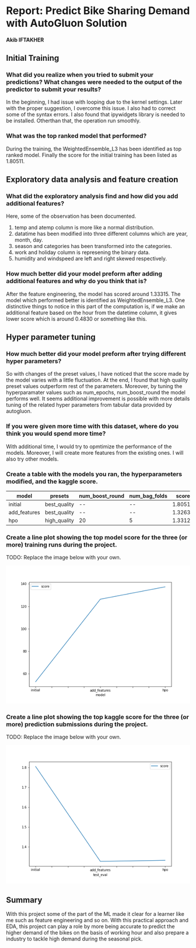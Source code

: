 # Report: Predict Bike Sharing Demand with AutoGluon Solution
#### Akib IFTAKHER

## Initial Training
### What did you realize when you tried to submit your predictions? What changes were needed to the output of the predictor to submit your results?
In the beginning, I had issue with looping due to the kernel settings. Later with the proper suggestion, I overcome this issue. I also had to correct some of the syntax errors. I also found that ipywidgets library is needed to  be installed. Otherthan that, the operation run smoothly. 

### What was the top ranked model that performed?
During the training, the WeightedEnsemble_L3 has been identified as top ranked model. Finally the score for the initial training has been listed as 1.80511. 

## Exploratory data analysis and feature creation
### What did the exploratory analysis find and how did you add additional features?
Here, some of the observation has been documented.
1. temp and atemp column is more like a normal distribution. 
2. datatime has been modified into three different columns which are year, month, day.
3. season and categories has been transformed into the categories. 
4. work and holiday column is represening the binary data. 
5. humidity and windspeed are left and right skewed respectively.

### How much better did your model preform after adding additional features and why do you think that is?
After the feature engineering, the model has scored around 1.33315. The model which performed better is identified as WeightedEnsemble_L3. One distinctive things to notice in this part of the computation is, if we make an additional feature based on the hour from the datetime column, it gives lower score which is around 0.4830 or something like this.  

## Hyper parameter tuning
### How much better did your model preform after trying different hyper parameters?
So with changes of the preset values, I have noticed that the score made by the model varies with a little fluctuation. At the end, I found that high quality preset values outperform rest of the parameters. Moreover, by tuning the hyperparamater values such as num_epochs, num_boost_round the model performs well. It seems additional improvement is possible with more details tuning of the related hyper parameters from tabular data provided by autogluon. 

### If you were given more time with this dataset, where do you think you would spend more time?
With additional time, I would try to opmtimize the performance of the models. Moreover, I will create more features from the existing ones. I will also try other models. 


### Create a table with the models you ran, the hyperparameters modified, and the kaggle score.
|model|presets|num_boost_round|num_bag_folds|score|
|--|--|--|--|--|
|initial|best_quality|--|--|1.80511|
|add_features|best_quality|--|--|1.32637|
|hpo|high_quality|20|5|1.33126|

### Create a line plot showing the top model score for the three (or more) training runs during the project.

TODO: Replace the image below with your own.

![model_train_score.png](model_train_score.png)

### Create a line plot showing the top kaggle score for the three (or more) prediction submissions during the project.

TODO: Replace the image below with your own.

![model_test_score.png](model_test_score.png)

## Summary
With this project some of the part of the ML made it clear for a learner like me such as feature engineering and so on. With this practical approach and EDA, this project can play a role by more being accurate to predict the higher demand of the bikes on the basis of working hour and also prepare a industry to tackle high demand during the seasonal pick. 